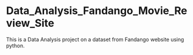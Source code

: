 # Data_Analysis_Fandango_Movie_Review_Site
This is a Data Analysis project on a dataset from Fandango website using python.
